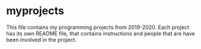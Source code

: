 # myprojects

This file contains my programming projects from 2019-2020. Each project has its own README file, that contains instructions and people that are have been involved in the project. 
